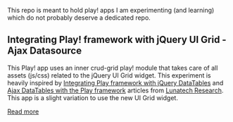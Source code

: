 
This repo is meant to hold play! apps I am experimenting (and learning) which do not probably deserve a dedicated repo.

## Integrating Play! framework with jQuery UI Grid - Ajax Datasource


This Play! app uses an inner crud-grid play! module that takes care of all assets (js/css) related to the jQuery UI Grid widget. This experiment is heavily inspired by [Integrating Play framework with jQuery DataTables](//www.lunatech-research.com/archives/2011/01/28/playframework-jquery-datatables) and [Ajax DataTables with the Play framework](//www.lunatech-research.com/archives/2011/02/07/ajax-datatables-playframework) articles from [Lunatech Research](//www.lunatech-research.com/editorials/tags/play). This app is a slight variation to use the new UI Grid widget.

[Read more](//github.com/MkLabs/play-apps/tree/master/grid)